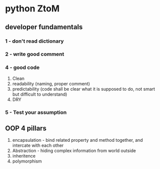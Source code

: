 # python ZtoM

## developer fundamentals

### 1 - don't read dictionary
### 2 - write good comment

### 4 - good code
1. Clean
2. readability (naming, proper comment)
3. predictability (code shall be clear what it is supposed to do, not smart but difficult to understand)
4. DRY

### 5 - Test your assumption


## OOP 4 pillars
1. encapsulation - bind related property and method together, and intercate with each other
2. Abstraction - hiding complex information from world outside
3. inheritence
4. polymorphism